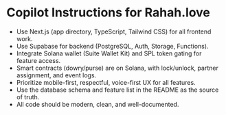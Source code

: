 # Copilot Instructions for Rahah.love

- Use Next.js (app directory, TypeScript, Tailwind CSS) for all frontend work.
- Use Supabase for backend (PostgreSQL, Auth, Storage, Functions).
- Integrate Solana wallet (Suite Wallet Kit) and SPL token gating for feature access.
- Smart contracts (dowry/purse) are on Solana, with lock/unlock, partner assignment, and event logs.
- Prioritize mobile-first, respectful, voice-first UX for all features.
- Use the database schema and feature list in the README as the source of truth.
- All code should be modern, clean, and well-documented.
